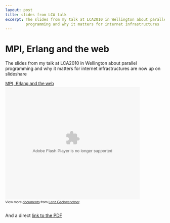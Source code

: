 ```yaml
---
layout: post
title: slides from LCA talk
excerpt: The slides from my talk at LCA2010 in Wellington about parallel
         programming and why it matters for internet infrastructures
---
```


MPI, Erlang and the web
=======================

The slides from my talk at LCA2010 in Wellington about parallel
programming and why it matters for internet infrastructures are now up
on slideshare

<div style="width:425px;text-align:left" id="__ss_2944765"><a style="font:14px Helvetica,Arial,Sans-serif;display:block;margin:12px 0 3px 0;text-decoration:underline;" href="http://www.slideshare.net/norbu09/mpi-erlang-and-the-web" title="MPI, Erlang and the web">MPI, Erlang and the web</a><object style="margin:0px" width="425" height="355"><param name="movie" value="http://static.slidesharecdn.com/swf/ssplayer2.swf?doc=mpi-erlang-and-the-web-100118182245-phpapp02&stripped_title=mpi-erlang-and-the-web" /><param name="allowFullScreen" value="true"/><param name="allowScriptAccess" value="always"/><embed src="http://static.slidesharecdn.com/swf/ssplayer2.swf?doc=mpi-erlang-and-the-web-100118182245-phpapp02&stripped_title=mpi-erlang-and-the-web" type="application/x-shockwave-flash" allowscriptaccess="always" allowfullscreen="true" width="425" height="355"></embed></object><div style="font-size:11px;font-family:tahoma,arial;height:26px;padding-top:2px;">View more <a style="text-decoration:underline;" href="http://www.slideshare.net/">documents</a> from <a style="text-decoration:underline;" href="http://www.slideshare.net/norbu09">Lenz Gschwendtner</a>.</div></div>

And a direct <a href="/images/mpi-erlang-and-the-web.pdf">link to the PDF</a>

